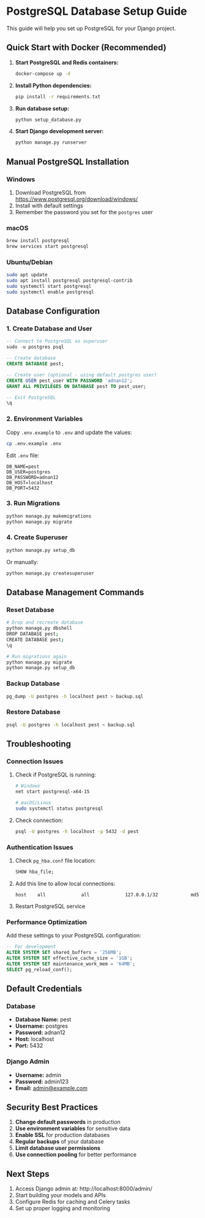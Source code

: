 # PostgreSQL Database Setup Guide

This guide will help you set up PostgreSQL for your Django project.

## Quick Start with Docker (Recommended)

1. **Start PostgreSQL and Redis containers:**
   ```bash
   docker-compose up -d
   ```

2. **Install Python dependencies:**
   ```bash
   pip install -r requirements.txt
   ```

3. **Run database setup:**
   ```bash
   python setup_database.py
   ```

4. **Start Django development server:**
   ```bash
   python manage.py runserver
   ```

## Manual PostgreSQL Installation

### Windows
1. Download PostgreSQL from https://www.postgresql.org/download/windows/
2. Install with default settings
3. Remember the password you set for the `postgres` user

### macOS
```bash
brew install postgresql
brew services start postgresql
```

### Ubuntu/Debian
```bash
sudo apt update
sudo apt install postgresql postgresql-contrib
sudo systemctl start postgresql
sudo systemctl enable postgresql
```

## Database Configuration

### 1. Create Database and User
```sql
-- Connect to PostgreSQL as superuser
sudo -u postgres psql

-- Create database
CREATE DATABASE pest;

-- Create user (optional - using default postgres user)
CREATE USER pest_user WITH PASSWORD 'adnan12';
GRANT ALL PRIVILEGES ON DATABASE pest TO pest_user;

-- Exit PostgreSQL
\q
```

### 2. Environment Variables
Copy `.env.example` to `.env` and update the values:
```bash
cp .env.example .env
```

Edit `.env` file:
```env
DB_NAME=pest
DB_USER=postgres
DB_PASSWORD=adnan12
DB_HOST=localhost
DB_PORT=5432
```

### 3. Run Migrations
```bash
python manage.py makemigrations
python manage.py migrate
```

### 4. Create Superuser
```bash
python manage.py setup_db
```

Or manually:
```bash
python manage.py createsuperuser
```

## Database Management Commands

### Reset Database
```bash
# Drop and recreate database
python manage.py dbshell
DROP DATABASE pest;
CREATE DATABASE pest;
\q

# Run migrations again
python manage.py migrate
python manage.py setup_db
```

### Backup Database
```bash
pg_dump -U postgres -h localhost pest > backup.sql
```

### Restore Database
```bash
psql -U postgres -h localhost pest < backup.sql
```

## Troubleshooting

### Connection Issues
1. Check if PostgreSQL is running:
   ```bash
   # Windows
   net start postgresql-x64-15
   
   # macOS/Linux
   sudo systemctl status postgresql
   ```

2. Check connection:
   ```bash
   psql -U postgres -h localhost -p 5432 -d pest
   ```

### Authentication Issues
1. Check `pg_hba.conf` file location:
   ```sql
   SHOW hba_file;
   ```

2. Add this line to allow local connections:
   ```
   host    all             all             127.0.0.1/32            md5
   ```

3. Restart PostgreSQL service

### Performance Optimization
Add these settings to your PostgreSQL configuration:
```sql
-- For development
ALTER SYSTEM SET shared_buffers = '256MB';
ALTER SYSTEM SET effective_cache_size = '1GB';
ALTER SYSTEM SET maintenance_work_mem = '64MB';
SELECT pg_reload_conf();
```

## Default Credentials

### Database
- **Database Name:** pest
- **Username:** postgres
- **Password:** adnan12
- **Host:** localhost
- **Port:** 5432

### Django Admin
- **Username:** admin
- **Password:** admin123
- **Email:** admin@example.com

## Security Best Practices

1. **Change default passwords** in production
2. **Use environment variables** for sensitive data
3. **Enable SSL** for production databases
4. **Regular backups** of your database
5. **Limit database user permissions**
6. **Use connection pooling** for better performance

## Next Steps

1. Access Django admin at: http://localhost:8000/admin/
2. Start building your models and APIs
3. Configure Redis for caching and Celery tasks
4. Set up proper logging and monitoring